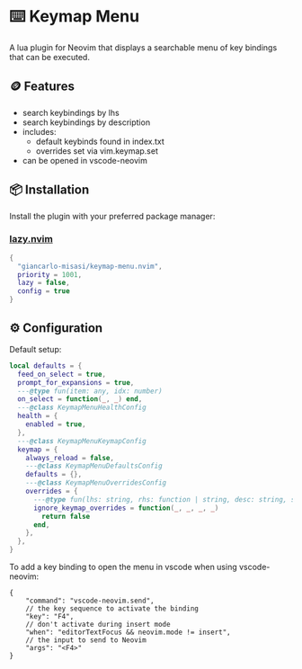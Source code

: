 # ⌨️ Keymap Menu

A lua plugin for Neovim that displays a searchable menu of key bindings that can be executed.

## 🪙 Features

- search keybindings by lhs
- search keybindings by description
- includes:
  - default keybinds found in index.txt
  - overrides set via vim.keymap.set
- can be opened in vscode-neovim

## 📦 Installation

Install the plugin with your preferred package manager:

### [lazy.nvim](https://github.com/folke/lazy.nvim)

```lua
{
  "giancarlo-misasi/keymap-menu.nvim",
  priority = 1001,
  lazy = false,
  config = true
}
```

## ⚙️ Configuration

Default setup:

```lua
local defaults = {
  feed_on_select = true,
  prompt_for_expansions = true,
  ---@type fun(item: any, idx: number)
  on_select = function(_, _) end,
  ---@class KeymapMenuHealthConfig
  health = {
    enabled = true,
  },
  ---@class KeymapMenuKeymapConfig
  keymap = {
    always_reload = false,
    ---@class KeymapMenuDefaultsConfig
    defaults = {},
    ---@class KeymapMenuOverridesConfig
    overrides = {
      ---@type fun(lhs: string, rhs: function | string, desc: string, source: string): boolean
      ignore_keymap_overrides = function(_, _, _, _)
        return false
      end,
    },
  },
}
```

To add a key binding to open the menu in vscode when using vscode-neovim:

```
{
    "command": "vscode-neovim.send",
    // the key sequence to activate the binding
    "key": "F4",
    // don't activate during insert mode
    "when": "editorTextFocus && neovim.mode != insert",
    // the input to send to Neovim
    "args": "<F4>"
}
```
